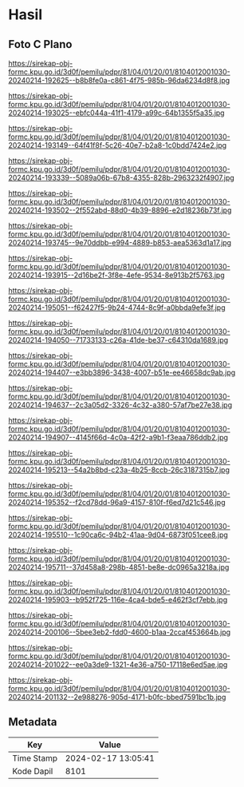 # Hasil

## Foto C Plano

https://sirekap-obj-formc.kpu.go.id/3d0f/pemilu/pdpr/81/04/01/20/01/8104012001030-20240214-192625--b8b8fe0a-c861-4f75-985b-96da6234d8f8.jpg

https://sirekap-obj-formc.kpu.go.id/3d0f/pemilu/pdpr/81/04/01/20/01/8104012001030-20240214-193025--ebfc044a-41f1-4179-a99c-64b1355f5a35.jpg

https://sirekap-obj-formc.kpu.go.id/3d0f/pemilu/pdpr/81/04/01/20/01/8104012001030-20240214-193149--64f41f8f-5c26-40e7-b2a8-1c0bdd7424e2.jpg

https://sirekap-obj-formc.kpu.go.id/3d0f/pemilu/pdpr/81/04/01/20/01/8104012001030-20240214-193339--5089a06b-67b8-4355-828b-2963232f4907.jpg

https://sirekap-obj-formc.kpu.go.id/3d0f/pemilu/pdpr/81/04/01/20/01/8104012001030-20240214-193502--2f552abd-88d0-4b39-8896-e2d18236b73f.jpg

https://sirekap-obj-formc.kpu.go.id/3d0f/pemilu/pdpr/81/04/01/20/01/8104012001030-20240214-193745--9e70ddbb-e994-4889-b853-aea5363d1a17.jpg

https://sirekap-obj-formc.kpu.go.id/3d0f/pemilu/pdpr/81/04/01/20/01/8104012001030-20240214-193915--2d16be2f-3f8e-4efe-9534-8e913b2f5763.jpg

https://sirekap-obj-formc.kpu.go.id/3d0f/pemilu/pdpr/81/04/01/20/01/8104012001030-20240214-195051--f62427f5-9b24-4744-8c9f-a0bbda9efe3f.jpg

https://sirekap-obj-formc.kpu.go.id/3d0f/pemilu/pdpr/81/04/01/20/01/8104012001030-20240214-194050--71733133-c26a-41de-be37-c64310da1689.jpg

https://sirekap-obj-formc.kpu.go.id/3d0f/pemilu/pdpr/81/04/01/20/01/8104012001030-20240214-194407--e3bb3896-3438-4007-b51e-ee46658dc9ab.jpg

https://sirekap-obj-formc.kpu.go.id/3d0f/pemilu/pdpr/81/04/01/20/01/8104012001030-20240214-194637--2c3a05d2-3326-4c32-a380-57af7be27e38.jpg

https://sirekap-obj-formc.kpu.go.id/3d0f/pemilu/pdpr/81/04/01/20/01/8104012001030-20240214-194907--4145f66d-4c0a-42f2-a9b1-f3eaa786ddb2.jpg

https://sirekap-obj-formc.kpu.go.id/3d0f/pemilu/pdpr/81/04/01/20/01/8104012001030-20240214-195213--54a2b8bd-c23a-4b25-8ccb-26c3187315b7.jpg

https://sirekap-obj-formc.kpu.go.id/3d0f/pemilu/pdpr/81/04/01/20/01/8104012001030-20240214-195352--f2cd78dd-96a9-4157-810f-f6ed7d21c546.jpg

https://sirekap-obj-formc.kpu.go.id/3d0f/pemilu/pdpr/81/04/01/20/01/8104012001030-20240214-195510--1c90ca6c-94b2-41aa-9d04-6873f051cee8.jpg

https://sirekap-obj-formc.kpu.go.id/3d0f/pemilu/pdpr/81/04/01/20/01/8104012001030-20240214-195711--37d458a8-298b-4851-be8e-dc0965a3218a.jpg

https://sirekap-obj-formc.kpu.go.id/3d0f/pemilu/pdpr/81/04/01/20/01/8104012001030-20240214-195903--b952f725-116e-4ca4-bde5-e462f3cf7ebb.jpg

https://sirekap-obj-formc.kpu.go.id/3d0f/pemilu/pdpr/81/04/01/20/01/8104012001030-20240214-200106--5bee3eb2-fdd0-4600-b1aa-2ccaf453664b.jpg

https://sirekap-obj-formc.kpu.go.id/3d0f/pemilu/pdpr/81/04/01/20/01/8104012001030-20240214-201022--ee0a3de9-1321-4e36-a750-17118e6ed5ae.jpg

https://sirekap-obj-formc.kpu.go.id/3d0f/pemilu/pdpr/81/04/01/20/01/8104012001030-20240214-201132--2e988276-905d-4171-b0fc-bbed7591bc1b.jpg


## Metadata

| Key        | Value               |
| ---------- | ------------------- |
| Time Stamp | 2024-02-17 13:05:41 |
| Kode Dapil | 8101                |



